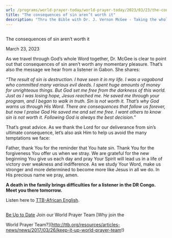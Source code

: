 ```yaml
---
url: /programs/world-prayer-today/world-prayer-today/2023/03/23/the-consequences-of-sin-aren-t-worth-it
title: "The consequences of sin aren’t worth it"
description: "Thru the Bible with Dr. J. Vernon McGee - Taking the whole Word to the whole world"
---
```







## 
 The consequences of sin aren’t worth it


March 23, 2023




As we travel through God’s whole Word together, Dr. McGee is clear to point out that consequences of sin aren’t worth any momentary pleasure. That’s also the message we hear from a listener in Gabon. She shares:

*“The result of sin is destruction. I have seen it in my life. I was a vagabond who committed many various evil deeds. I spent huge amounts of money for unrighteous things. But God set me free from the darkness of this world. Just as I was losing hope, Jesus reached me. He saved me through your program, and I began to walk in truth. Sin is not worth it. That’s why God warns us through His Word. There are consequences that follow us forever, but now I praise God He saved me and set me free. I want others to know sin is not worth it. Following God is always the best decision.”*

That’s great advice. As we thank the Lord for our deliverance from sin’s ultimate consequence, let’s also ask Him to help us avoid the many temptations we face:

Father, thank You for the reminder that You hate sin. Thank You for the forgiveness You offer us when we stray. We are grateful for the new beginning You give us each day and pray Your Spirit will lead us in a life of victory over weakness and indifference. As we study Your Word, make us stronger and more determined to become more like Jesus in all we do. In His precious name we pray, amen.

**A death in the family brings difficulties for a listener in the DR Congo. Meet you there tomorrow.**

Listen here to [TTB-African English](https://ttb.twr.org/home/day,0412/language,ENG-AFR).







## 




[Be Up to Date](http://feeds.feedburner.com/WorldPrayerToday "World Prayer Today RSS Feed")
Join our World Prayer Team
[Why join the  

World Prayer Team?](http://ttb.org/resources/articles-news/news/2017/03/26/keep-it-up-world-prayer-team!)




